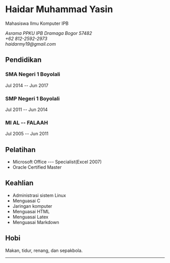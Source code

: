 Haidar Muhammad Yasin
============

Mahasiswa Ilmu Komputer IPB

<address>
Asrama PPKU IPB Dramaga Bogor 57482<br>
+62 812-2592-2973<br>
haidarmy19@gmail.com<br>
</address>

Pendidikan
----------


### SMA Negeri 1 Boyolali
Jul 2014 -- Jun 2017

### SMP Negeri 1 Boyolali
Jul 2011 -- Jun 2014

### MI AL -- FALAAH
Jul 2005 -- Jun 2011

Pelatihan
---------

-   Microsoft Office --- Specialist(Excel 2007)
-   Oracle Certified Master

Keahlian
--------

-   Administrasi sistem Linux
-   Menguasai C
-   Jaringan komputer
-   Menguasai HTML
-   Menguasai Latex
-   Menguasai Markdown

Hobi
----

Makan, tidur, renang, dan sepakbola.

---
